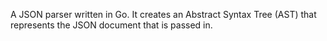 A JSON parser written in Go. It creates an Abstract Syntax Tree (AST) that represents the JSON document that is passed in.
